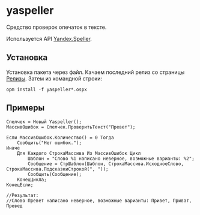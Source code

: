 # yaspeller

Средство проверок опечаток в тексте.

Используется API [Yandex.Speller](https://tech.yandex.ru/speller/doc/dg/concepts/About-docpage/).

## Установка

Установка пакета через файл. Качаем последний релиз со страницы [Релизы](https://github.com/pallid/yaspeller/releases "Релизы").
Затем из командной строки:
```
opm install -f yaspeller*.ospx
```

## Примеры

```bsl
Спелчек = Новый Yaspeller();
МассивОшибок = Спелчек.ПроверитьТекст("Превет");
	
Если МассивОшибок.Количество() = 0 Тогда
	Сообщить("Нет ошибок.");
Иначе
	Для Каждого СтрокаМассива Из МассивОшибок Цикл
		Шаблон = "Слово %1 написано неверное, возможные варианты: %2";
		Сообщение = СтрШаблон(Шаблон, СтрокаМассива.ИсходноеСлово, СтрокаМассива.ПодсказкиСтрокой(", "));
		Сообщить(Сообщение);
	КонецЦикла;
КонецЕсли;

//Результат:
//Слово Превет написано неверное, возможные варианты: Привет, Приват, Превед
```